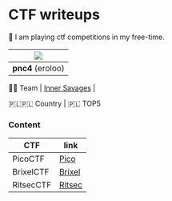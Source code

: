 # CTF writeups

:triangular_flag_on_post: I am playing ctf competitions in my free-time. 

| ![](https://github.com/eroloo.png?size=150)     |
|:-----------------------------------------------:|
| **pnc4** (eroloo)                               |

:muscle::muscle: Team    | [Inner Savages](https://ctftime.org/team/87451) |

:poland::poland: Country | :poland: TOP5

### Content

| CTF           | link                                                         |
|---------------|--------------------------------------------------------------|
| PicoCTF       | [Pico](https://github.com/eroloo/ctf/tree/main/picoCTF)      |
| BrixelCTF     | [Brixel](https://github.com/eroloo/ctf/tree/main/BrixelCTF)  |
| RitsecCTF     | [Ritsec](https://github.com/eroloo/ctf/tree/main/RITSEC_CTF) |
